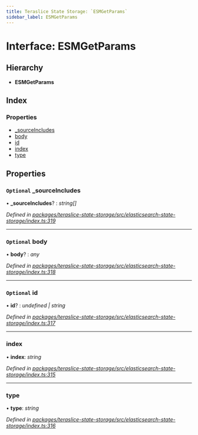 ```yaml
---
title: Teraslice State Storage: `ESMGetParams`
sidebar_label: ESMGetParams
---
```


# Interface: ESMGetParams

## Hierarchy

* **ESMGetParams**

## Index

### Properties

* [_sourceIncludes](esmgetparams.md#optional-_sourceincludes)
* [body](esmgetparams.md#optional-body)
* [id](esmgetparams.md#optional-id)
* [index](esmgetparams.md#index)
* [type](esmgetparams.md#type)

## Properties

### `Optional` _sourceIncludes

• **_sourceIncludes**? : *string[]*

*Defined in [packages/teraslice-state-storage/src/elasticsearch-state-storage/index.ts:319](https://github.com/terascope/teraslice/blob/b843209f9/packages/teraslice-state-storage/src/elasticsearch-state-storage/index.ts#L319)*

___

### `Optional` body

• **body**? : *any*

*Defined in [packages/teraslice-state-storage/src/elasticsearch-state-storage/index.ts:318](https://github.com/terascope/teraslice/blob/b843209f9/packages/teraslice-state-storage/src/elasticsearch-state-storage/index.ts#L318)*

___

### `Optional` id

• **id**? : *undefined | string*

*Defined in [packages/teraslice-state-storage/src/elasticsearch-state-storage/index.ts:317](https://github.com/terascope/teraslice/blob/b843209f9/packages/teraslice-state-storage/src/elasticsearch-state-storage/index.ts#L317)*

___

###  index

• **index**: *string*

*Defined in [packages/teraslice-state-storage/src/elasticsearch-state-storage/index.ts:315](https://github.com/terascope/teraslice/blob/b843209f9/packages/teraslice-state-storage/src/elasticsearch-state-storage/index.ts#L315)*

___

###  type

• **type**: *string*

*Defined in [packages/teraslice-state-storage/src/elasticsearch-state-storage/index.ts:316](https://github.com/terascope/teraslice/blob/b843209f9/packages/teraslice-state-storage/src/elasticsearch-state-storage/index.ts#L316)*
